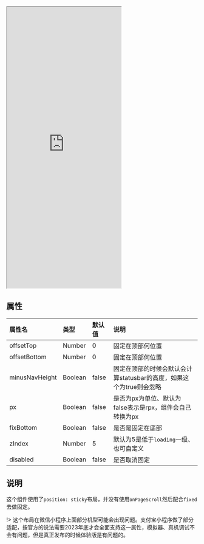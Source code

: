 <div class="simulator">
    <iframe src="https://h5.geui.xyz/#/pages/component/sticky" height="740px"></iframe>
</div>

## 属性

|属性名|类型|默认值|说明|
|:----|:----|:----|:----|
|offsetTop      |Number |0      |固定在顶部何位置|
|offsetBottom   |Number |0      |固定在顶部何位置|
|minusNavHeight |Boolean|false  |固定在顶部的时候会默认会计算statusbar的高度，如果这个为true则会忽略| 
|px             |Boolean|false  |是否为px为单位、默认为false表示是rpx，组件会自己转换为px|
|fixBottom      |Boolean|false  |是否是固定在底部|
|zIndex         |Number |5      |默认为5是低于`loading`一级、也可自定义|
|disabled       |Boolean|false  |是否取消固定|

## 说明
这个组件使用了`position: sticky`布局，并没有使用`onPageScroll`然后配合`fixed`去做固定。

!> 这个布局在微信小程序上面部分机型可能会出现问题。支付宝小程序做了部分适配，按官方的说法需要2023年底才会全面支持这一属性，模拟器、真机调试不会有问题，但是真正发布的时候体验版是有问题的。